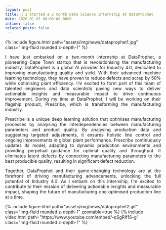 ```yaml
---
layout: post
title: 🤖 I started a 2 month Data Science internship at DataProphet
date: 2020-01-01 00:00:00-0000
inline: false
related_posts: false
---
```


{% include figure.html path="assets/img/news/dataprophet1.jpg" class="img-fluid rounded z-depth-1" %}
<p align="justify">
I have just embarked on a two-month internship at DataProphet, a pioneering Cape Town startup that is revolutionising the manufacturing industry. DataProphet is a global AI provider for Industry 4.0, dedicated to improving manufacturing quality and yield. With their advanced machine learning technology, they have proven to reduce defects and scrap by 50% while optimising plant efficiency. I’m excited to form part of this team of talented engineers and data scientists paving new ways to deliver actionable insights and measurable impact to drive continuous improvement. During my time at DataProphet, I will be working on their flagship product, Prescribe, which is transforming the manufacturing industry.
</p>
<p align="justify">
Prescribe is a unique deep learning solution that optimises manufacturing processes by analysing the interdependencies between manufacturing parameters and product quality. By analysing production data and suggesting targeted adjustments, it ensures holistic line control and ongoing improvements in global plant performance. Prescribe continuously updates its model, adapting to dynamic production environments and providing perpetual guidance for optimal quality and throughput. It eliminates latent defects by connecting manufacturing parameters to the best producible quality, resulting in significant defect reduction.
</p>
<p align="justify">
Together, DataProphet and their game-changing technology are at the forefront of driving manufacturing advancements, unlocking the full potential of Industry 4.0. As I embark on this internship, I'm excited to contribute to their mission of delivering actionable insights and measurable impact, shaping the future of manufacturing one optimised production line at a time.
</p>
{% include figure.html path="assets/img/news/dataprophet2.gif" class="img-fluid rounded z-depth-1" zoomable=true %}
{% include video.html path="https://www.youtube.com/embed/-qSgRIf1S-g" class="img-fluid rounded z-depth-1" %}
